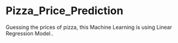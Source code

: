 # Pizza_Price_Prediction

Guessing the prices of pizza, this Machine Learning is using Linear Regression Model..
